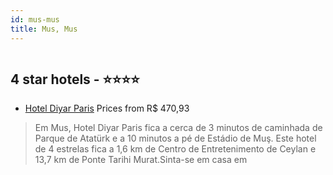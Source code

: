 ```yaml
---
id: mus-mus
title: Mus, Mus
---
```


<center><img src="https://i.travelapi.com/hotels/72000000/71400000/71398800/71398762/dfeea61e_z.jpg" alt="" /></center>


##  4 star hotels - ⭐️⭐️⭐️⭐️

-    [Hotel Diyar Paris](https://us.hurb.com/hotels/mus/hotel-diyar-paris-HT-AE5K?cmp=18055) Prices from R$ 470,93
   > Em Mus, Hotel Diyar Paris fica a cerca de 3 minutos de caminhada de Parque de Atatürk e a 10 minutos a pé de Estádio de Muş.  Este hotel de 4 estrelas fica a 1,6 km de Centro de Entretenimento de Ceylan e 13,7 km de Ponte Tarihi Murat.Sinta-se em casa em 
